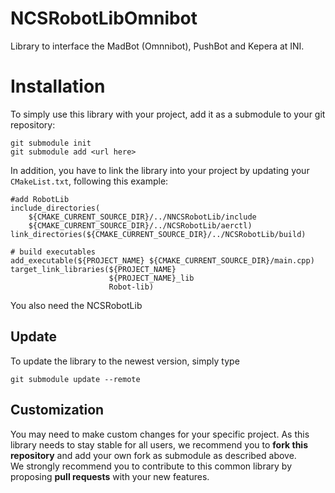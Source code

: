 # NCSRobotLibOmnibot
Library to interface the MadBot (Omnnibot), PushBot and Kepera at INI.

# Installation
To simply use this library with your project, add it as a submodule to your git repository:

    git submodule init
    git submodule add <url here>

In addition, you have to link the library into your project by updating your `CMakeList.txt`, following this example:

    #add RobotLib
    include_directories(
        ${CMAKE_CURRENT_SOURCE_DIR}/../NNCSRobotLib/include
        ${CMAKE_CURRENT_SOURCE_DIR}/../NCSRobotLib/aerctl)
    link_directories(${CMAKE_CURRENT_SOURCE_DIR}/../NCSRobotLib/build)
    
    # build executables
    add_executable(${PROJECT_NAME} ${CMAKE_CURRENT_SOURCE_DIR}/main.cpp)
    target_link_libraries(${PROJECT_NAME}
                          ${PROJECT_NAME}_lib
                          Robot-lib)

You also need the NCSRobotLib

## Update
To update the library to the newest version, simply type

    git submodule update --remote

## Customization
You may need to make custom changes for your specific project. As this library needs to stay stable for all users, we recommend you to **fork this repository** and add your own fork as submodule as described above.  
We strongly recommend you to contribute to this common library by proposing **pull requests** with your new features.
